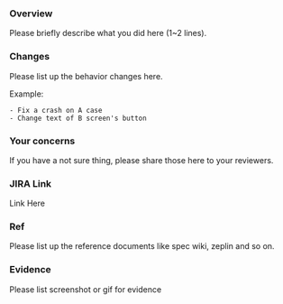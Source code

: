 ### Overview

Please briefly describe what you did here (1~2 lines).

### Changes

Please list up the behavior changes here.

Example: 
```
- Fix a crash on A case
- Change text of B screen's button
```

### Your concerns

If you have a not sure thing, please share those here to your reviewers.

### JIRA Link

Link Here

### Ref

Please list up the reference documents like spec wiki, zeplin and so on.

### Evidence

Please list screenshot or gif for evidence
